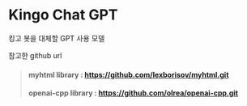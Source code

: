 # Kingo Chat GPT

킹고 봇을 대체할 GPT 사용 모델

참고한 github url 
> #### myhtml library : https://github.com/lexborisov/myhtml.git
> #### openai-cpp library :  https://github.com/olrea/openai-cpp.git